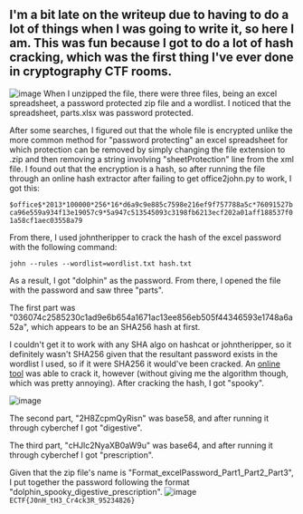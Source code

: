 ## I'm a bit late on the writeup due to having to do a lot of things when I was going to write it, so here I am. This was fun because I got to do a lot of hash cracking, which was the first thing I've ever done in cryptography CTF rooms.
![image](https://github.com/user-attachments/assets/6c1bf125-db08-4b72-b5d1-b0ca095214d3)
When I unzipped the file, there were three files, being an excel spreadsheet, a password protected zip file and a wordlist. I noticed that the spreadsheet, parts.xlsx was password protected.

After some searches, I figured out that the whole file is encrypted unlike the more common method for "password protecting" an excel spreadsheet for which protection can be removed by simply changing the file extension to .zip and then removing a string involving "sheetProtection" line from the xml file. 
I found out that the encryption is a hash, so after running the file through an online hash extractor after failing to get office2john.py to work, I got this:

```$office$*2013*100000*256*16*d6a9c9e885c7598e216ef9f757788a5c*76091527bca96e559a934f13e19057c9*5a947c513545093c3198fb6213ecf202a01aff188537f01a58cf1aec03558a79```

From there, I used johntheripper to crack the hash of the excel password with the following command:

```john --rules --wordlist=wordlist.txt hash.txt```

As a result, I got "dolphin" as the password. From there, I opened the file with the password and saw three "parts". 

The first part was "036074c2585230c1ad9e6b654a1671ac13ee856eb505f44346593e1748a6a52a", which appears to be an SHA256 hash at first. 

I couldn't get it to work with any SHA algo on hashcat or johntheripper, so it definitely wasn't SHA256 given that the resultant password exists in the wordlist I used, so if it were SHA256 it would've been cracked. An [online tool](https://hashes.com/en/decrypt/hash) was able to crack it, however (without giving me the algorithm though, which was pretty annoying). After cracking the hash, I got "spooky".

![image](https://github.com/user-attachments/assets/9febff0c-d94e-452f-8aff-8862cd3a461f)

The second part, "2H8ZcpmQyRisn" was base58, and after running it through cyberchef I got "digestive".

The third part, "cHJlc2NyaXB0aW9u" was base64, and after running it through cyberchef I got "prescription".

Given that the zip file's name is "Format_excelPassword_Part1_Part2_Part3", I put together the password following the format "dolphin_spooky_digestive_prescription".
![image](https://github.com/user-attachments/assets/405ea749-2a4d-45b8-b194-731f1f08b87f)
```ECTF{J0nH_tH3_Cr4ck3R_95234826}```
